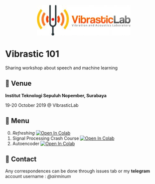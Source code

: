 <p align="center">
  <img src="assets/img/vibrastic.jpg">
</p>

# Vibrastic 101

Sharing workshop about speech and machine learning

## :triangular_flag_on_post: Venue

**Institut Teknologi Sepuluh Nopember, Surabaya**

19-20 October 2019 @ VIbrasticLab


## :hamburger: Menu

0. _Refreshing_ [![Open In Colab](https://colab.research.google.com/assets/colab-badge.svg)]()
1. Signal Processing Crash Course [![Open In Colab](https://colab.research.google.com/assets/colab-badge.svg)](https://colab.research.google.com/github/linerocks/vibrastic101/blob/master/notebook/signal_processing_crash_course.ipynb)
2. Autoencoder [![Open In Colab](https://colab.research.google.com/assets/colab-badge.svg)]()

## :email: Contact 

Any correspondences can be done through issues tab or my **telegram** account username : *@airminum*
